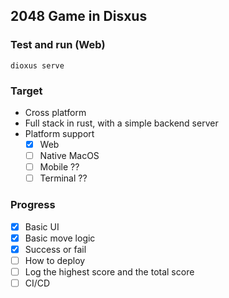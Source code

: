 ## 2048 Game in Disxus

### Test and run (Web)
```
dioxus serve
```

### Target

* Cross platform
* Full stack in rust, with a simple backend server
* Platform support
  - [x] Web
  - [ ] Native MacOS
  - [ ] Mobile ??
  - [ ] Terminal ??

### Progress

- [x] Basic UI
- [x] Basic move logic
- [x] Success or fail
- [ ] How to deploy
- [ ] Log the highest score and the total score
- [ ] CI/CD